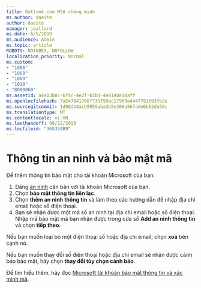 ```yaml
---
title: Outlook.com MSA chứng minh
ms.author: daeite
author: daeite
manager: joallard
ms.date: 6/5/2019
ms.audience: Admin
ms.topic: article
ROBOTS: NOINDEX, NOFOLLOW
localization_priority: Normal
ms.custom:
- "1006"
- "1008"
- "1009"
- "1010"
- "8000060"
ms.assetid: a4403b0c-6f4c-4e2f-b3bd-4e814de10aff
ms.openlocfilehash: 7a547841700f739f59ac17969e444f781093fb2e
ms.sourcegitcommit: 1d98db8acb9959aba3b5e308a567ade6b62da56c
ms.translationtype: MT
ms.contentlocale: vi-VN
ms.lasthandoff: 08/22/2019
ms.locfileid: "36535989"
---
```

# <a name="security-info-and-security-codes"></a>Thông tin an ninh và bảo mật mã

Để thêm thông tin bảo mật cho tài khoản Microsoft của bạn:

1. Đăng [an ninh](https://account.microsoft.com/security) căn bản với tài khoản Microsoft của bạn.
1. Chọn **bảo mật thông tin liên lạc**.
1. Chọn **thêm an ninh thông tin** và làm theo các hướng dẫn để nhập địa chỉ email hoặc số điện thoại.
1. Bạn sẽ nhận được một mã số an ninh tại địa chỉ email hoặc số điện thoại. Nhập mã bảo mật mà bạn nhận được trong cửa sổ **Add an ninh thông tin** và chọn **tiếp theo**.

Nếu bạn muốn loại bỏ một điện thoại số hoặc địa chỉ email, chọn **xoá** bên cạnh nó.

Nếu bạn muốn thay đổi số điện thoại hoặc địa chỉ email sẽ nhận được cảnh báo bảo mật, hãy chọn **thay đổi tùy chọn cảnh báo**.

Để tìm hiểu thêm, hãy đọc [Microsoft tài khoản bảo mật thông tin và xác minh mã](https://support.microsoft.com/help/12428/).